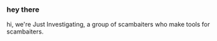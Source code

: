 ### hey there 

hi, we're Just Investigating, a group of scambaiters who make tools for scambaiters.
